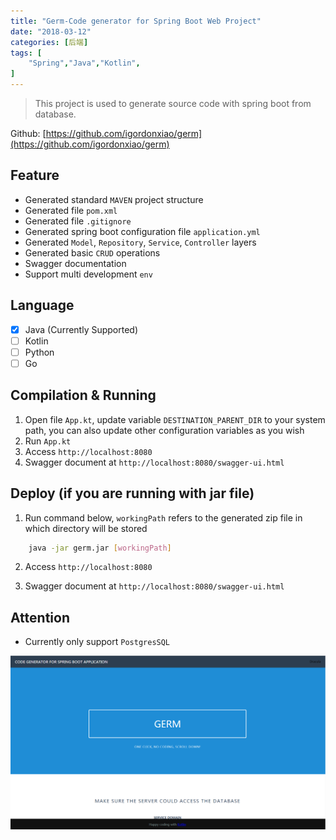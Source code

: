 ```yaml
---
title: "Germ-Code generator for Spring Boot Web Project"
date: "2018-03-12"
categories: [后端]
tags: [
    "Spring","Java","Kotlin",
]
---
```



> This project is used to generate source code with spring boot from database.

Github: [https://github.com/igordonxiao/germ](https://github.com/igordonxiao/germ)

## Feature
* Generated standard `MAVEN` project structure
* Generated file `pom.xml`
* Generated file `.gitignore`
* Generated spring boot configuration file `application.yml`
* Generated `Model`, `Repository`, `Service`, `Controller` layers
* Generated basic `CRUD` operations
* Swagger documentation
* Support multi development `env` 

## Language
- [x] Java (Currently Supported)
- [ ] Kotlin
- [ ] Python
- [ ] Go

## Compilation & Running
1. Open file `App.kt`, update variable `DESTINATION_PARENT_DIR` to your system path, you can also update other configuration variables as you wish
2. Run `App.kt`
3. Access `http://localhost:8080`
4. Swagger document at `http://localhost:8080/swagger-ui.html`

## Deploy (if you are running with jar file)
1. Run command below, `workingPath` refers to the generated zip file in which directory will be stored

```bash
    java -jar germ.jar [workingPath]
```   

2. Access `http://localhost:8080`

3. Swagger document at `http://localhost:8080/swagger-ui.html`


## Attention
* Currently only support `PostgresSQL` 

![](https://raw.githubusercontent.com/igordonxiao/germ/master/snapshot/germ.png)